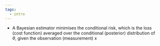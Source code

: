 ```yaml
---
tags:
  - intro
---
```

- A Bayesian estimator minimises the conditional risk, which is the loss (cost function) averaged over the conditional (posterior) distribution of $\theta$, given the observation (measurement) x